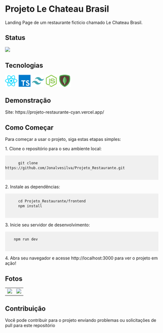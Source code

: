 <h1>Projeto Le Chateau Brasil</h1>
<p>Landing Page de um restaurante ficticio chamado Le Chateau Brasil.</p>
<h2>Status</h2>
<img src="https://img.shields.io/badge/Finalizado-28a745"/>
<h2>Tecnologias</h2>
<p>
  <img src="https://github.com/Jonalvesilva/Jonalvesilva/blob/main/react.png" alt="react" heigth=40 width=40/>
  <img src="https://github.com/Jonalvesilva/Jonalvesilva/blob/main/typescript.png" alt="typescript" heigth=40 width=40/>
  <img src="https://github.com/Jonalvesilva/Jonalvesilva/blob/main/tailwind.png" alt="tailwind" heigth=40 width=40/>
  <img src="https://github.com/Jonalvesilva/Jonalvesilva/blob/main/node.png" alt="tailwind" heigth=40 width=40/>
  <img src="https://github.com/Jonalvesilva/Jonalvesilva/blob/main/mongo.png" alt="tailwind" heigth=40 width=40/>
</p>
<h2>Demonstração</h2>
<p>Site: https://projeto-restaurante-cyan.vercel.app/</p>
<h2>Como Começar</h2>
<p>Para começar a usar o projeto, siga estas etapas simples:</p>
<p>1. Clone o repositório para o seu ambiente local:</p>
<div style="background-color:#f0f0f0;">
  <pre>
    <code>
      git clone https://github.com/Jonalvesilva/Projeto_Restaurante.git
    </code>
  </pre>
</div>
<p>2. Instale as dependências:</p>
<div style="background-color:#f0f0f0;">
  <pre>
    <code>
      cd Projeto_Restaurante/frontend
      npm install
    </code>
  </pre>
</div>
<p>3. Inicie seu servidor de desenvolvimento:</p>
<div style="background-color:#f0f0f0;">
  <pre>
    <code>
    npm run dev
    </code>
  </pre>
</div>
<p>4. Abra seu navegador e acesse http://localhost:3000 para ver o projeto em ação!</p>
<h2>Fotos</h2>
<table>
  <tr>
    <td><img src="https://drive.google.com/uc?export=view&id=1q-GqKPjj_vx10q2Zczvan0Z5ProVFN_y" width="500"/></td>
    <td> <img src="https://drive.google.com/uc?export=view&id=1U_IIC9chdSgH0F_1VScOWhflkjjT_-OD" width=500/></td>
  </tr>
</table>
<h2>Contribuição</h2>
<p>Você pode contribuir para o projeto enviando problemas ou solicitações de pull para este repositório</p>

